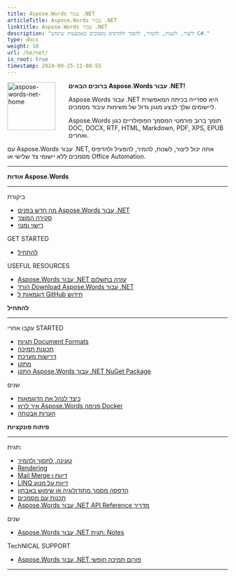 ```yaml
---
title: Aspose.Words עבור .NET
articleTitle: Aspose.Words עבור .NET
linktitle: Aspose.Words עבור .NET
description: "ליצור, לשנות, להמיר, להפוך ולהדפיס מסמכים באמצעות שימוש C#."
type: docs
weight: 10
url: /he/net/
is_root: true
timestamp: 2024-09-25-11-08-55
---
```


<img src="/words/net/home_1" alt="aspose-words-net-home" align="left" style="width:110px; margin: 0 30px 30px 0"/>

**ברוכים הבאים Aspose.Words עבור .NET!**

Aspose.Words עבור .NET היא ספרייה בכיתה המאפשרת ליישומים שלך לבצע מגוון גדול של משימות עיבוד מסמכים.

Aspose.Words תומך ברוב פורמטי המסמך הפופולריים כגון DOC, DOCX, RTF, HTML, Markdown, PDF, XPS, EPUB ואחרים.

עם Aspose.Words עבור .NET, אתה יכול ליצור, לשנות, להמיר, להפעיל ולהדפיס מסמכים ללא יישומי צד שלישי או Office Automation.

------

<div class="row">
	<div class="col-md-4">
		<p><b>אודות Aspose.Words</b></p>
			<hr/><p>ביקורת</p>
			<ul>
				<li><a href="/words/he/net/what-s-new-in-aspose-words-for-net/">מה חדש בפנים Aspose.Words עבור .NET</a></li>
				<li><a href="/words/he/net/product-overview/">סקירה המוצר</a></li>
				<li><a href="/words/he/net/licensing/">רישוי ומנוי</a></li>
			</ul>
			<p>GET STARTED</p>
			<ul>
				<li><a href="/words/he/net/getting-started/">להתחיל</a></li>
			</ul>
			<p>USEFUL RESOURCES</p>
			<ul>
				<li><a href="https://helpdesk.aspose.com/">Aspose.Words עבור .NET עזרה בתשלום</a></li>
				<li><a href="https://releases.aspose.com/words/net">הורד Download Aspose.Words עבור .NET</a></li>
				<li><a href="https://github.com/aspose-words/Aspose.Words-for-.NET">דוגמאות ל GitHub חידוש</a></li>
			</ul>
	</div>
	<div class="col-md-4">
		<p><b>להתחיל</b></p>
			<hr/><p>עקבו אחרי STARTED</p>
			<ul>
				<li><a href="/words/he/net/supported-document-formats/">תגיות Document Formats</a></li>
				<li><a href="/words/he/net/features/">תכונות תמיכה</a></li>
				<li><a href="/words/he/net/system-requirements/">דרישות מערכת</a></li>
				<li><a href="/words/he/net/installation/">מתקן</a></li>
				<li><a href="https://www.nuget.org/packages/Aspose.Words/">התקן Aspose.Words עבור .NET NuGet Package</a></li>
			</ul>
			<p>שנים</p>
			<ul>
				<li><a href="/words/he/net/how-to-run-the-examples/">כיצד לנהל את הדוגמאות</a></li>
				<li><a href="/words/he/net/how-to-run-aspose-words-in-docker/">איך לרוץ Aspose.Words פנימה Docker</a></li>
				<li><a href="/words/he/net/security/">הערות אבטחה</a></li>
			</ul>
	</div>
	<div class="col-md-4">
		<p><b>פיתוח פונקציות</b></p>
			<hr/><p>תגית:</p>
			<ul>
				<li><a href="/words/he/net/loading-saving-and-converting/">טעינה, לחסוך ולהמיר</a></li>
				<li><a href="/words/he/net/rendering/">Rendering</a></li>
				<li><a href="/words/net/mail-merge-and-reporting/">Mail Merge דיווח ו</a></li>
				<li><a href="/words/net/linq-reporting-engine/">LINQ דיווח על מנוע</a></li>
				<li><a href="/words/he/net/print-a-document-programmatically-or-using-dialogs/">הדפסה מסמך מתודולוגיה או שימוש באבחון</a></li>
				<li><a href="/words/he/net/programming-with-documents/">תכנות עם מסמכים</a></li>
				<li><a href="https://reference.aspose.com/words/net">Aspose.Words עבור .NET API Reference מדריך</a></li>
			</ul>
			<p>שנים</p>
			<ul>
				<li><a href="https://releases.aspose.com/words/net/release-notes/">Aspose.Words עבור .NET תגית: Notes</a></li>
			</ul>
			<p>TechNICAL SUPPORT</p>
			<ul>
				<li><a href="https://forum.aspose.com/c/words/8">Aspose.Words עבור .NET פורום תמיכה חופשי</a></li>
			</ul>
	</div>
</div>

------
